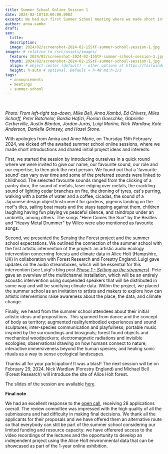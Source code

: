 ```yaml
---
title: Summer School Online Session 1
date: 2024-02-18T10:00:00.000Z
excerpt: We had our first Summer School meeting where we made short introductions and shared initial project ideas and interests.
author: anna-xambo
draft:
seo:
  title:
  description:
  image: 2024/02/screenshot-2024-02-15StF-summer-school-session-1.jpg
images: # relative to /src/assets/images/
  feature: 2024/02/screenshot-2024-02-15StF-summer-school-session-1.jpg
  thumb: 2024/02/screenshot-2024-02-15StF-summer-school-session-1.jpg
  align: # object-center (default) - other options at https://tailwindcss.com/docs/object-position
  height: h-auto # optional. Default = h-48 md:h-1/3
tags:
  - announcements
  - meetings
  - summer-school
---
```


<br />

*Photo: From left-right top-down, Mike Bell, Anna Xambó, Ed Chivers, Miles Scharff, Peter Batchelor, Bardia Hafizi, Florian Goeschke, Gabrielle Cerberville, Austin Blanton, Jordan Juras, Luigi Marino, Nick Wardlaw, Kate Anderson, Danielle Grimsey, and Hazel Stone.*

With apologies from Amira and Anne Marie, on Thursday 15th February 2024, we kicked off the awaited summer school online sessions, where we made short introductions and shared initial project ideas and interests. 

First, we started the session by introducing ourselves in a quick round where we were invited to give our name, our favourite sound, our role and our expertise, to then pick the next person. We found out that a 'favourite sound' can vary over time and some of the preferred sounds were linked to childhood. The selected favourite sounds ranged from the clicking of a pantry door, the sound of metals, laser edging over metals, the crackling sound of lighting cedar branches on fire, the droning of tyres, cat's purring, walking with a bottle of water and a coffee, cicadas, the sound of a Japanese design object/instrument for gardens, pigeons landing on the roof's tiles, sailing boat masts and the stays tapping against them, children laughing having fun playing vs peaceful silence, and raindrops under an umbrella, among others. The songs "Here Comes the Sun" by the Beatles and "Heavy Metal Drummer" by Wilco were also mentioned as favourite songs.

Second, we presented the Sensing the Forest project and the summer school expectations. We outlined the connection of the summer school with the first artistic intervention of the project: an artistic audio ecology intervention concerning forests and climate data in Alice Holt (Hampshire, UK) in collaboration with Forest Research and Forestry England. Luigi gave updates on the audio streamboxes, which will be essential for this intervention (see Luigi's blog post *[Phase 1 - Setting up the streamers](https://sensingtheforest.github.io/2024/01/17/phase-1-setting-up-the-streamers/)*). Pete gave an overview of the multichannel installation, which will be an entirely acoustic intervention using suspended speakers that will be distributed in some way and will be sonifying climate data. Within the project, we placed the summer school as an invitation to artists and makers to explore how can artistic interventions raise awareness about the place, the data, and climate change.

Finally, we heard from the summer school attendees about their initial artistic ideas and propositions. This spanned from dance and the concept of body as territory; augmented reality/embodied experiences and sound sculptures; inter-species communication and playfulness; portable music inspired by the surroundings and biosignals; forest found objects and mechanical woodpeckers; electromagnetic radiations and invisible ecologies; observational drawing on how humans connect to nature; interactive immersiveness beyond the human species; and healing sonic rituals as a way to sense ecological landscapes.

Thanks all for your participation! It was a blast! The next session will be on February 29, 2024. Nick Wardlaw (Forestry England) and Michael Bell (Forest Research) will introduce the site of Alice Holt forest.

The slides of the session are available [here](/assets/pdf/StF-Summer-School-session-1.pdf). 


**Final note**

We had an excellent response to the [open call](/summer-school/), receiving 28 applications overall. The review committee was impressed with the high quality of all the submissions and had difficulty in making final decisions. We thank all the applicants for their proposals and we have offered them an alternative route so that everybody can still be part of the summer school considering our limited funding and resource capacity: we have offerered access to the video recordings of the lectures and the opportunity to develop an independent project using the Alice Holt environmental data that can be showcased as part of the 1-year online exhibition.
